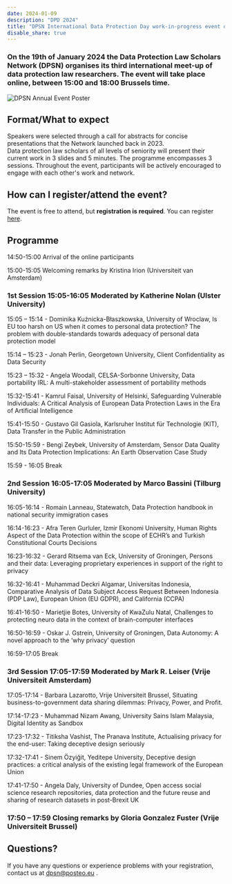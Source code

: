 ```yaml
---
date: 2024-01-09
description: "DPD 2024"
title: "DPSN International Data Protection Day work-in-progress event on Friday 19 January 2024 online (Programme)"
disable_share: true
---
```


### **On the 19th of January 2024 the Data Protection Law Scholars Network (DPSN) organises its third international meet-up of data protection law researchers. The event will take place online, between 15:00 and 18:00 Brussels time.** ###

![DPSN Annual Event Poster](https://github.com/dataprotectionscholarsnetwork/dataprotectionscholarsnetwork.github.io/assets/116156905/6b6b42a8-bfbf-42a7-bad0-6283abe76dfc)
## Format/What to expect ## 

Speakers were selected through a call for abstracts for concise presentations that the Network launched back in 2023.  
Data protection law scholars of all levels of seniority will present their current work in 3 slides and 5 minutes. The programme encompasses 3 sessions. 
Throughout the event, participants will be actively encouraged to engage with each other's work and network.  

## How can I register/attend the event? ##
The event is free to attend, but **registration is required**. You can register [here]( https://ucl.zoom.us/meeting/register/tJEtc--qpzsqHdUfqmA-KTPmrbaADCxMkf3e?_x_zm_rtaid=GJ58PigjR8iuglmUX6-MOA.1702381776580.099e1fe90475c75d1e5a0e34ab4e8413&_x_zm_rhtaid=553#/registration ).

## Programme ##

14:50-15:00 Arrival of the online participants

15:00-15:05 Welcoming remarks by Kristina Irion (Universiteit van Amsterdam)

### 1st Session 15:05-16:05 Moderated by Katherine Nolan (Ulster University) ###

15:05 – 15:14 - Dominika Kuźnicka-Błaszkowska, University of Wroclaw, Is EU too harsh on US when it comes to personal data protection? The problem with double-standards towards adequacy of personal data protection model

15:14 – 15:23 - Jonah Perlin, Georgetown University, Client Confidentiality as Data Security

15:23 – 15:32 - Angela Woodall, CELSA-Sorbonne University, Data portability IRL: A multi-stakeholder assessment of portability methods

15:32-15:41 - Kamrul Faisal, University of Helsinki, Safeguarding Vulnerable Individuals: A Critical Analysis of European Data Protection Laws in the Era of Artificial Intelligence

15:41-15:50 - Gustavo Gil Gasiola, Karlsruher Institut für Technologie (KIT), Data Transfer in the Public Administration

15:50-15:59 - Bengi Zeybek, University of Amsterdam, Sensor Data Quality and Its Data Protection Implications: An Earth Observation Case Study

15:59 - 16:05 Break


### 2nd Session 16:05-17:05 Moderated by Marco Bassini (Tilburg University) ###

16:05-16:14 - Romain Lanneau, Statewatch, Data Protection handbook in national security immigration cases
 
16:14-16:23 - Afra Teren Gurluler, Izmir Ekonomi University, Human Rights Aspect of the Data Protection within the scope of ECHR’s and Turkish Constitutional Courts Decisions
 
16:23-16:32 - Gerard Ritsema van Eck, University of Groningen, Persons and their data: Leveraging proprietary experiences in support of the right to privacy
 
16:32-16:41 - Muhammad Deckri Algamar, Universitas Indonesia, Comparative Analysis of Data Subject Access Request Between Indonesia (PDP Law), European Union (EU GDPR), and California (CCPA)
 
16:41-16:50 - Marietjie Botes, University of KwaZulu Natal, Challenges to protecting neuro data in the context of brain-computer interfaces
 
16:50-16:59 - Oskar J. Gstrein, University of Groningen, Data Autonomy: A novel approach to the ‘why privacy’ question

16:59-17:05 Break 


### 3rd Session 17:05-17:59 Moderated by Mark R. Leiser (Vrije Universiteit Amsterdam) ###

17:05-17:14 - Barbara Lazarotto, Vrije Universiteit Brussel, Situating business-to-government data sharing dilemmas: Privacy, Power, and Profit.

17:14-17:23 - Muhammad Nizam Awang, University Sains Islam Malaysia, Digital Identity as Sandbox

17:23-17:32 - Titiksha Vashist, The Pranava Institute, Actualising privacy for the end-user: Taking deceptive design seriously

17:32-17:41 - Sinem Özyiğit, Yeditepe University, Deceptive design practices: a critical analysis of the existing legal framework of the European Union

17:41-17:50 - Angela Daly, University of Dundee, Open access social science research repositories, data protection and the future reuse and sharing of research datasets in post-Brexit UK

### 17:50 – 17:59 Closing remarks by Gloria Gonzalez Fuster (Vrije Universiteit Brussel) ### 


## Questions? ##

If you have any questions or experience problems with your registration, contact us at dpsn@posteo.eu .
